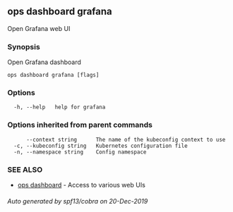 ## ops dashboard grafana

Open Grafana web UI

### Synopsis

Open Grafana dashboard

```
ops dashboard grafana [flags]
```

### Options

```
  -h, --help   help for grafana
```

### Options inherited from parent commands

```
      --context string      The name of the kubeconfig context to use
  -c, --kubeconfig string   Kubernetes configuration file
  -n, --namespace string    Config namespace
```

### SEE ALSO

* [ops dashboard](ops_dashboard.md)	 - Access to various web UIs

###### Auto generated by spf13/cobra on 20-Dec-2019
